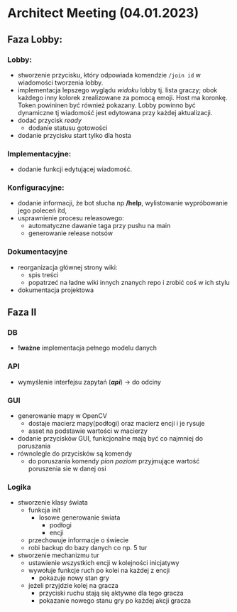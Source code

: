 # Architect Meeting (04.01.2023)

## Faza Lobby:

### Lobby:
- stworzenie przycisku, który odpowiada komendzie `/join id` w wiadomości tworzenia lobby.
- implementacja lepszego wyglądu *widoku* lobby tj. lista graczy; obok każdego inny kolorek zrealizowane za pomocą emoji. Host ma koronkę. Token powininen być również pokazany. Lobby powinno być dynamiczne tj wiadomość jest edytowana przy każdej aktualizacji. 
- dodać przycisk *ready*
    - dodanie statusu gotowości
- dodanie przycisku start tylko dla hosta

### Implementacyjne:
- dodanie funkcji edytującej wiadomość.

### Konfiguracyjne:
- dodanie informacji, że bot słucha np **/help**, wylistowanie wypróbowanie jego poleceń itd,
- usprawnienie procesu releasowego:
    - automatyczne dawanie taga przy pushu na main
    - generowanie release notsów

### Dokumentacyjne
- reorganizacja głównej strony wiki:
    - spis treści
    - popatrzeć na ładne wiki innych znanych repo i zrobić coś w ich stylu
- dokumentacja projektowa

## Faza II

### DB
- **!ważne** implementacja pełnego modelu danych

### API

- wymyślenie interfejsu zapytań (***api***) -> do odciny

### GUI
- generowanie mapy w OpenCV
    - dostaje macierz mapy(podłogi) oraz macierz encji i je rysuje
    - asset na podstawie wartości w macierzy
- dodanie przycisków GUI, funkcjonalne mają być co najmniej do poruszania
- równolegle do przycisków są komendy
    - do poruszania komendy *pion poziom* przyjmujące wartość poruszenia sie w danej osi

### Logika
- stworzenie klasy świata
    - funkcja init
        - losowe generowanie świata
            - podłogi
            - encji
    - przechowuje informacje o świecie
    - robi backup do bazy danych co np. 5 tur
- stworzenie mechanizmu tur
    - ustawienie wszystkich encji w kolejności inicjatywy
    - wywołuje funkcje ruch po kolei na każdej z encji
        - pokazuje nowy stan gry 
    - jeżeli przyjdzie kolej na gracza
        - przyciski ruchu stają się aktywne dla tego gracza
        - pokazanie nowego stanu gry po każdej akcji gracza
